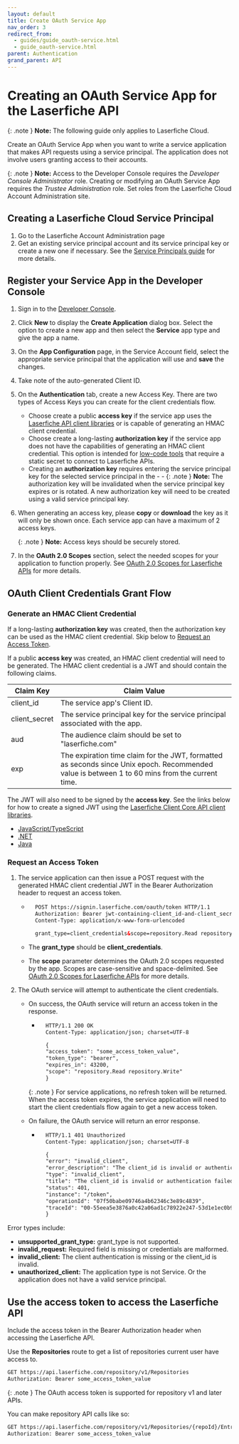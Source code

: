 ```yaml
---
layout: default
title: Create OAuth Service App
nav_order: 3
redirect_from:
  - guides/guide_oauth-service.html
  - guide_oauth-service.html
parent: Authentication
grand_parent: API
---
```


<!--© 2024 Laserfiche.
See LICENSE-DOCUMENTATION and LICENSE-CODE in the project root for license information.-->

# Creating an OAuth Service App for the Laserfiche API

{: .note }
**Note:** The following guide only applies to Laserfiche Cloud.

Create an OAuth Service App when you want to write a service application that makes API requests using a service principal. The application does not involve users granting access to their accounts.

{: .note }
**Note:** Access to the Developer Console requires the _Developer Console Administrator_ role. Creating or modifying an OAuth Service App requires the _Trustee Administration_ role. Set roles from the Laserfiche Cloud Account Administration site.

## Creating a Laserfiche Cloud Service Principal

1. Go to the Laserfiche Account Administration page
1. Get an existing service principal account and its service principal key or create a new one if necessary. See the [Service Principals guide](../guide_service-principals/) for more details.

## Register your Service App in the Developer Console

1. Sign in to the [Developer Console](../../../getting-started/developer-console/).
1. Click **New** to display the **Create Application** dialog box. Select the option to create a new app and then select the **Service** app type and give the app a name.
1. On the **App Configuration** page, in the Service Account field, select the appropriate service principal that the application will use and **save** the changes.
1. Take note of the auto-generated Client ID.
1. On the **Authentication** tab, create a new Access Key. There are two types of Access Keys you can create for the client credentials flow.

   - Choose create a public **access key** if the service app uses the [Laserfiche API client libraries](../../libraries/) or is capable of generating an HMAC client credential.
   - Choose create a long-lasting **authorization key** if the service app does not have the capabilities of generating an HMAC client credential. This option is intended for [low-code tools](../../../getting-started/guide_low-code-tools-v1/) that require a static secret to connect to Laserfiche APIs.
   - Creating an **authorization key** requires entering the service principal key for the selected service principal in the - - {: .note } **Note:** The authorization key will be invalidated when the service principal key expires or is rotated. A new authorization key will need to be created using a valid service principal key.

1. When generating an access key, please **copy** or **download** the key as it will only be shown once. Each service app can have a maximum of 2 access keys.

   {: .note }
   **Note:** Access keys should be securely stored.

1. In the **OAuth 2.0 Scopes** section, select the needed scopes for your application to function properly. See [OAuth 2.0 Scopes for Laserfiche APIs](../guide_oauth_2.0_scopes/) for more details.

## OAuth Client Credentials Grant Flow

### Generate an HMAC Client Credential

If a long-lasting **authorization key** was created, then the authorization key can be used as the HMAC client credential. Skip below to [Request an Access Token](#request-an-access-token).

If a public **access key** was created, an HMAC client credential will need to be generated. The HMAC client credential is a JWT and should contain the following claims.

| Claim Key     | Claim Value                                                                                                                                    |
| ------------- | ---------------------------------------------------------------------------------------------------------------------------------------------- |
| client_id     | The service app's Client ID.                                                                                                                   |
| client_secret | The service principal key for the service principal associated with the app.                                                                   |
| aud           | The audience claim should be set to "laserfiche.com"                                                                                           |
| exp           | The expiration time claim for the JWT, formatted as seconds since Unix epoch. Recommended value is between 1 to 60 mins from the current time. |

The JWT will also need to be signed by the **access key**. See the links below for how to create a signed JWT using the [Laserfiche Client Core API client libraries](../../libraries/).

- [JavaScript/TypeScript](https://github.com/Laserfiche/lf-api-client-core-js/blob/2ebf041d89d7a656a409052f3b2efe191a5c8cc0/lib/OAuth/AccessKey.ts#L60)
- [.NET](https://github.com/Laserfiche/lf-api-client-core-dotnet/blob/b6a696a93169a1f7cca16774db0fb888bb2163b0/src/Utils/JwtUtils.cs#L22)
- [Java](https://github.com/Laserfiche/lf-api-client-core-java/blob/601f693e7d167f7dd5dcd85a628fb43a9b1c0a7d/src/main/java/com/laserfiche/api/client/tokenclients/TokenClientUtils.java#L44)

### Request an Access Token

1. The service application can then issue a POST request with the generated HMAC client credential JWT in the Bearer Authorization header to request an access token.

   - ```xml
       POST https://signin.laserfiche.com/oauth/token HTTP/1.1
       Authorization: Bearer jwt-containing-client_id-and-client_secret-here
       Content-Type: application/x-www-form-urlencoded

       grant_type=client_credentials&scope=repository.Read repository.Write
     ```

   - The **grant_type** should be **client_credentials**.
   - The **scope** parameter determines the OAuth 2.0 scopes requested by the app. Scopes are case-sensitive and space-delimited. See [OAuth 2.0 Scopes for Laserfiche APIs](../guide_oauth_2.0_scopes/) for more details.

1. The OAuth service will attempt to authenticate the client credentials.

   - On success, the OAuth service will return an access token in the response.

     - ```xml
         HTTP/1.1 200 OK
         Content-Type: application/json; charset=UTF-8

         {
         "access_token": "some_access_token_value",
         "token_type": "bearer",
         "expires_in": 43200,
         "scope": "repository.Read repository.Write"
         }
       ```

     {: .note }
     For service applications, no refresh token will be returned. When the access token expires, the service application will need to start the client credentials flow again to get a new access token.

   - On failure, the OAuth service will return an error response.

     - ```xml
         HTTP/1.1 401 Unauthorized
         Content-Type: application/json; charset=UTF-8

         {
         "error": "invalid_client",
         "error_description": "The client_id is invalid or authentication failed.",
         "type": "invalid_client",
         "title": "The client_id is invalid or authentication failed.",
         "status": 401,
         "instance": "/token",
         "operationId": "07f50babe09746a4b62346c3e89c4839",
         "traceId": "00-55eea5e3876a0c42a06ad1c78922e247-53d1e1ec0b933944-00"
         }
       ```

Error types include:

- **unsupported_grant_type:** grant_type is not supported.
- **invalid_request:** Required field is missing or credentials are malformed.
- **invalid_client:** The client authentication is missing or the client_id is invalid.
- **unauthorized_client:** The application type is not Service. Or the application does not have a valid service principal.

## Use the access token to access the Laserfiche API

Include the access token in the Bearer Authorization header when accessing the Laserfiche API.

Use the **Repositories** route to get a list of repositories current user have access to.

```xml
GET https://api.laserfiche.com/repository/v1/Repositories
Authorization: Bearer some_access_token_value
```

{: .note }
The OAuth access token is supported for repository v1 and later APIs.

You can make repository API calls like so:

```xml
GET https://api.laserfiche.com/repository/v1/Repositories/{repoId}/Entries/{entryId}
Authorization: Bearer some_access_token_value
```
